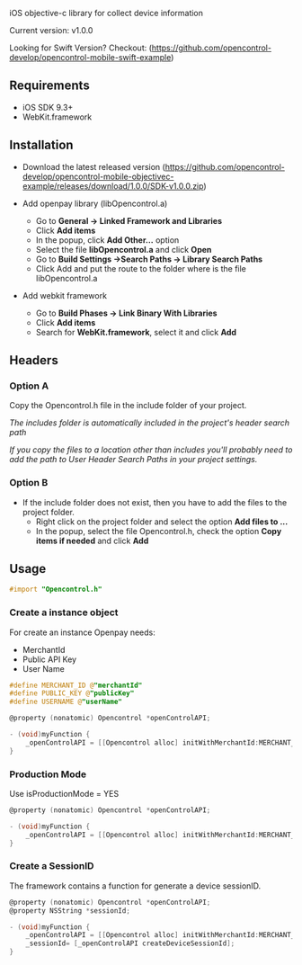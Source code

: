 iOS objective-c library for collect device information

Current version: v1.0.0

Looking for Swift Version? Checkout: (https://github.com/opencontrol-develop/opencontrol-mobile-swift-example)

## Requirements
* iOS SDK 9.3+
* WebKit.framework

## Installation
* Download the latest released version (https://github.com/opencontrol-develop/opencontrol-mobile-objectivec-example/releases/download/1.0.0/SDK-v1.0.0.zip)

* Add openpay library (libOpencontrol.a)
  * Go to **General -> Linked Framework and Libraries**
  * Click **Add items**
  * In the popup, click **Add Other...** option
  * Select the file **libOpencontrol.a** and click **Open**
  * Go to **Build Settings ->Search Paths -> Library Search Paths**
  * Click Add and put the route to the folder where is the file libOpencontrol.a
* Add webkit framework
  * Go to **Build Phases -> Link Binary With Libraries**
  * Click **Add items**
  * Search for **WebKit.framework**, select it and click **Add**
## Headers
### Option A
Copy the Opencontrol.h file in the include folder of your project.

_The includes folder is automatically included in the project's header search path_

_If you copy the files to a location other than includes you'll probably need to add the path to User Header Search Paths in your project settings._

### Option B
* If the include folder does not exist, then you have to add the files to the project folder.
  * Right click on the project folder and select the option **Add files to ...**
  * In the popup, select the file Opencontrol.h, check the option **Copy items if needed** and click **Add**
## Usage

```Objective-C
#import "Opencontrol.h"
```
### Create a instance object
For create an instance Openpay needs:
* MerchantId
* Public API Key
* User Name

```Objective-C
#define MERCHANT_ID @"merchantId"
#define PUBLIC_KEY @"publicKey"
#define USERNAME @"userName"

@property (nonatomic) Opencontrol *openControlAPI;

- (void)myFunction {
    _openControlAPI = [[Opencontrol alloc] initWithMerchantId:MERCHANT_ID publicKey:PUBLIC_KEY userName:USERNAME isProductionMode:NO isDebug: NO];
}

```
### Production Mode
Use isProductionMode = YES
```Objective-C
@property (nonatomic) Opencontrol *openControlAPI;

- (void)myFunction {
    _openControlAPI = [[Opencontrol alloc] initWithMerchantId:MERCHANT_ID publicKey:PUBLIC_KEY userName:USERNAME isProductionMode:YES isDebug: NO];
}
```
### Create a SessionID
The framework contains a function for generate a device sessionID.
```Objective-C
@property (nonatomic) Opencontrol *openControlAPI;
@property NSString *sessionId;

- (void)myFunction {
    _openControlAPI = [[Opencontrol alloc] initWithMerchantId:MERCHANT_ID publicKey:PUBLIC_KEY userName:USERNAME isProductionMode:YES isDebug: NO];
    _sessionId= [_openControlAPI createDeviceSessionId];
}
```
